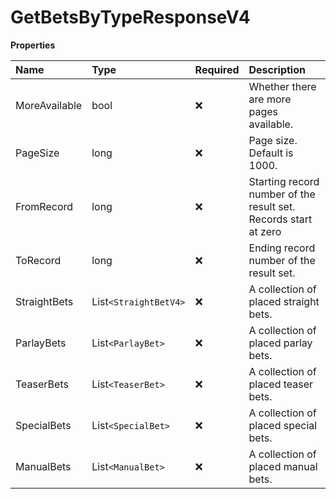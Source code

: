 # GetBetsByTypeResponseV4

**Properties**

| Name          | Type                  | Required | Description                                                     |
| :------------ | :-------------------- | :------- | :-------------------------------------------------------------- |
| MoreAvailable | bool                  | ❌       | Whether there are more pages available.                         |
| PageSize      | long                  | ❌       | Page size. Default is 1000.                                     |
| FromRecord    | long                  | ❌       | Starting record number of the result set. Records start at zero |
| ToRecord      | long                  | ❌       | Ending record number of the result set.                         |
| StraightBets  | List`<StraightBetV4>` | ❌       | A collection of placed straight bets.                           |
| ParlayBets    | List`<ParlayBet>`     | ❌       | A collection of placed parlay bets.                             |
| TeaserBets    | List`<TeaserBet>`     | ❌       | A collection of placed teaser bets.                             |
| SpecialBets   | List`<SpecialBet>`    | ❌       | A collection of placed special bets.                            |
| ManualBets    | List`<ManualBet>`     | ❌       | A collection of placed manual bets.                             |

<!-- This file was generated by liblab | https://liblab.com/ -->
